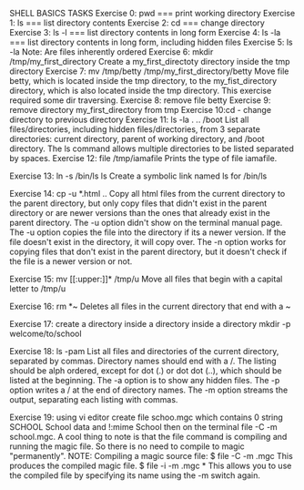 SHELL BASICS TASKS
Exercise 0: pwd === print working directory
Exercise 1: ls === list directory contents
Exercise 2: cd === change directory
Exercise 3: ls -l === list directory contents in long form
Exercise 4: ls -la === list directory contents in long form, including hidden files
Exercise 5: ls -la Note: Are files inherently ordered
Exercise 6: mkdir /tmp/my_first_directory Create a my_first_directoty directory inside the tmp directory
Exercise 7: mv /tmp/betty /tmp/my_first_directory/betty Move file betty, which is located inside the tmp directory, to the my_fist_directory directory, which is also located inside the tmp directory. This exercise required some dir traversing.
Exercise 8: remove file betty
Exercise 9: remove directory my_first_directory from tmp
Exercise 10:cd - change directory to previous directory
Exercise 11: ls -la . .. /boot List all files/directories, including hidden files/directories, from 3 separate directories: current directory, parent of working directory, and /boot directory. The ls command allows multiple directories to be listed separated by spaces.
Exercise 12: file /tmp/iamafile Prints the type of file iamafile.

Exercise 13: ln -s /bin/ls ls Create a symbolic link named ls for /bin/ls

Exercise 14: cp -u *.html .. Copy all html files from the current directory to the parent directory, but only copy files that didn't exist in the parent directory or are newer versions than the ones that already exist in the parent directory. The -u option didn't show on the terminal manual page. The -u option copies the file into the directory if its a newer version. If the file doesn't exist in the directory, it will copy over. The -n option works for copying files that don't exist in the parent directory, but it doesn't check if the file is a newer version or not.

Exercise 15: mv [[:upper:]]* /tmp/u Move all files that begin with a capital letter to /tmp/u

Exercise 16: rm *~ Deletes all files in the current directory that end with a ~

Exercise 17: create a directory inside a directory inside a directory mkdir -p welcome/to/school

Exercise 18: ls -pam List all files and directories of the current directory, separated by commas. Directory names should end with a /. The listing should be alph ordered, except for dot (.) or dot dot (..), which should be listed at the beginning. The -a option is to show any hidden files. The -p option writes a / at the end of directory names. The -m option streams the output, separating each listing with commas.

Exercise 19: using vi editor create file schoo.mgc which contains 0 string SCHOOL School data and !:mime School then on the terminal file -C -m school.mgc. A cool thing to note is that the file command is compiling and running the magic file. So there is no need to compile to magic "permanently". NOTE: Compiling a magic source file: $ file -C -m .mgc This produces the compiled magic file. $ file -i -m .mgc * This allows you to use the compiled file by specifying its name using the -m switch again.

